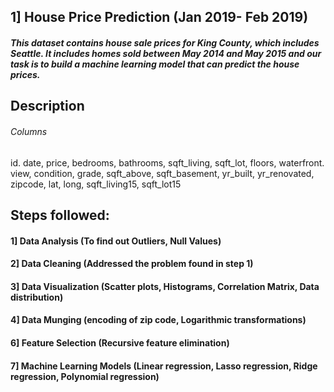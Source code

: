## 1] House Price Prediction (Jan 2019- Feb 2019)
##### This dataset contains house sale prices for King County, which includes Seattle. It includes homes sold between May 2014 and May 2015 and our task is to build a machine learning model that can predict the house prices.
## Description
###### Columns
id. 
date,
price,
bedrooms,
bathrooms,
sqft_living,
sqft_lot,
floors,
waterfront.
view,
condition,
grade,
sqft_above,
sqft_basement,
yr_built,
yr_renovated,
zipcode,
lat,
long,
sqft_living15,
sqft_lot15

## Steps followed:
#### 1] Data Analysis (To find out Outliers, Null Values)
#### 2] Data Cleaning (Addressed the problem found in step 1)
#### 3] Data Visualization (Scatter plots, Histograms, Correlation Matrix, Data distribution)
#### 4] Data Munging (encoding of zip code, Logarithmic transformations)
#### 6] Feature Selection (Recursive feature elimination)
#### 7] Machine Learning Models (Linear regression, Lasso regression, Ridge regression, Polynomial regression)

